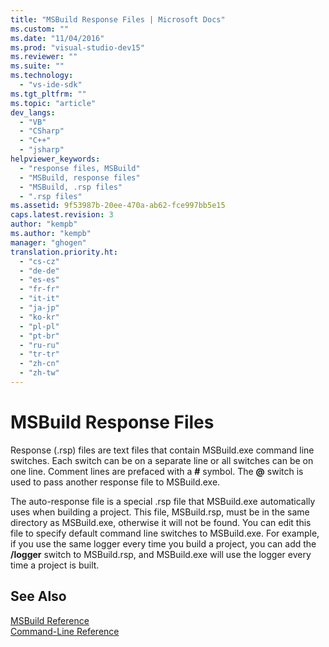 ```yaml
---
title: "MSBuild Response Files | Microsoft Docs"
ms.custom: ""
ms.date: "11/04/2016"
ms.prod: "visual-studio-dev15"
ms.reviewer: ""
ms.suite: ""
ms.technology: 
  - "vs-ide-sdk"
ms.tgt_pltfrm: ""
ms.topic: "article"
dev_langs: 
  - "VB"
  - "CSharp"
  - "C++"
  - "jsharp"
helpviewer_keywords: 
  - "response files, MSBuild"
  - "MSBuild, response files"
  - "MSBuild, .rsp files"
  - ".rsp files"
ms.assetid: 9f53987b-20ee-470a-ab62-fce997bb5e15
caps.latest.revision: 3
author: "kempb"
ms.author: "kempb"
manager: "ghogen"
translation.priority.ht: 
  - "cs-cz"
  - "de-de"
  - "es-es"
  - "fr-fr"
  - "it-it"
  - "ja-jp"
  - "ko-kr"
  - "pl-pl"
  - "pt-br"
  - "ru-ru"
  - "tr-tr"
  - "zh-cn"
  - "zh-tw"
---
```

# MSBuild Response Files
Response (.rsp) files are text files that contain MSBuild.exe command line switches. Each switch can be on a separate line or all switches can be on one line. Comment lines are prefaced with a **#** symbol. The **@** switch is used to pass another response file to MSBuild.exe.  
  
 The auto-response file is a special .rsp file that MSBuild.exe automatically uses when building a project. This file, MSBuild.rsp, must be in the same directory as MSBuild.exe, otherwise it will not be found. You can edit this file to specify default command line switches to MSBuild.exe. For example, if you use the same logger every time you build a project, you can add the **/logger** switch to MSBuild.rsp, and MSBuild.exe will use the logger every time a project is built.  
  
## See Also  
 [MSBuild Reference](../msbuild/msbuild-reference.md)   
 [Command-Line Reference](../msbuild/msbuild-command-line-reference.md)